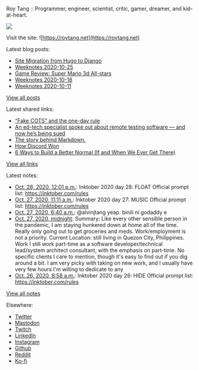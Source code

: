 Roy Tang :: Programmer, engineer, scientist, critic, gamer, dreamer, and kid-at-heart.

![](https://roytang.net/img/profile.jpg)

Visit the site: ![https://roytang.net](https://roytang.net)

Latest blog posts:

- [Site Migration from Hugo to Django](https://roytang.net/2020/10/site-migration-to-django/)
- [Weeknotes 2020-10-25](https://roytang.net/2020/10/weeknotes-2020-10-25/)
- [Game Review: Super Mario 3d All-stars](https://roytang.net/2020/10/mario-3d-all-stars/)
- [Weeknotes 2020-10-18](https://roytang.net/2020/10/weeknotes-2020-10-18/)
- [Weeknotes 2020-10-11](https://roytang.net/2020/10/weeknotes-2020-10-11/)

[View all posts](https://roytang.net/blog)

Latest shared links:

- [“Fake COTS” and the one-day rule](https://roytang.net/2020/10/fake-cots-and-the-one-day-rule/)
- [An ed-tech specialist spoke out about remote testing software — and now he’s being sued](https://roytang.net/2020/10/an-ed-tech-specialist-spoke-out-about-remote-testing-software-and-now-hes-being-sued/)
- [The story behind Markdown.](https://roytang.net/2020/10/the-story-behind-markdown/)
- [How Discord Won](https://roytang.net/2020/10/how-discord-won/)
- [6 Ways to Build a Better Normal (If and When We Ever Get There)](https://roytang.net/2020/10/6-ways-to-build-a-better-normal-if-and-when-we-ever-get-there/)

[View all links](https://roytang.net/links)

Latest notes:

- [Oct. 28, 2020, 12:01 p.m.](https://roytang.net/2020/10/inktober-28-float/): Inktober 2020 day 28: FLOAT Official prompt list: https://inktober.com/rules
- [Oct. 27, 2020, 11:11 a.m.](https://roytang.net/2020/10/inktober-27-music/): Inktober 2020 day 27: MUSIC Official prompt list: https://inktober.com/rules
- [Oct. 27, 2020, 6:40 a.m.](https://roytang.net/2020/10/1320978632534228994/): @alvinjtang yeap. binili ni godaddy e
- [Oct. 27, 2020, midnight](https://roytang.net/2020/10/current-status/): Summary: Like every other sensible person in the pandemic, I am staying hunkered down at home all of the time. Really only going out to get groceries and meds. Work/employment is not a priority. Current Location: still living in Quezon City, Philippines. Work I still work part-time as a software developer/technical lead/system architect consultant, with the emphasis on part-time. No specific clients I care to mention, though it&#x27;s easy to find out if you dig around a bit. I am very picky with taking on new work, and I usually have very few hours I&#x27;m willing to dedicate to any
- [Oct. 26, 2020, 8:58 a.m.](https://roytang.net/2020/10/inktober-26-hide/): Inktober 2020 day 26: HIDE Official prompt list: https://inktober.com/rules

[View all notes](https://roytang.net/notes)

Elsewhere:

- [Twitter](https://twitter.com/roytang)
- [Mastodon](https://mastodon.technology/@roytang)
- [Twitch](https://twitch.tv/twitchyroy)
- [LinkedIn](https://www.linkedin.com/in/roytang)
- [Instagram](https://instagram.com/roytang0400)
- [Github](https://github.com/roytang)
- [Reddit](https://reddit.com/u/hungryroy)
- [Ko-fi](https://ko-fi.com/roytang)